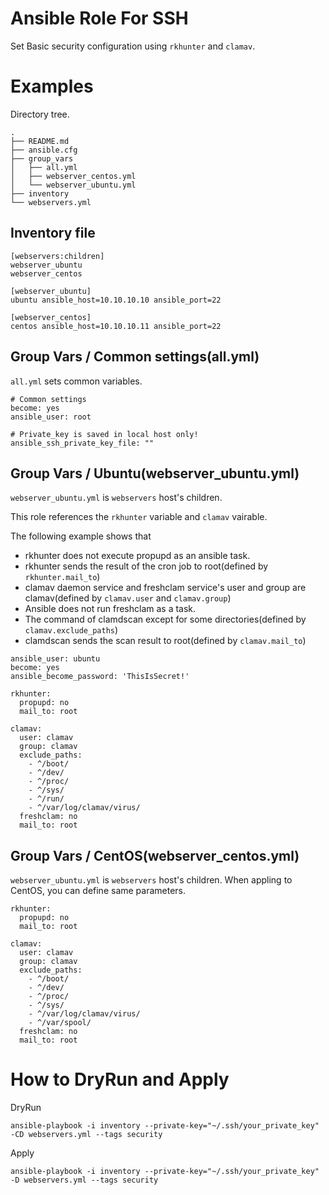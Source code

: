 # Ansible Role For SSH

Set Basic security configuration using `rkhunter` and `clamav`.

# Examples

Directory tree.

```
.
├── README.md
├── ansible.cfg
├── group_vars
│   ├── all.yml
│   ├── webserver_centos.yml
│   └── webserver_ubuntu.yml
├── inventory
└── webservers.yml
```

## Inventory file

```
[webservers:children]
webserver_ubuntu
webserver_centos

[webserver_ubuntu]
ubuntu ansible_host=10.10.10.10 ansible_port=22

[webserver_centos]
centos ansible_host=10.10.10.11 ansible_port=22
```

## Group Vars / Common settings(all.yml)

`all.yml` sets common variables.

```
# Common settings
become: yes
ansible_user: root

# Private_key is saved in local host only!
ansible_ssh_private_key_file: ""
```

## Group Vars / Ubuntu(webserver_ubuntu.yml)

`webserver_ubuntu.yml` is `webservers` host's children.

This role references the `rkhunter` variable and `clamav` vairable.

The following example shows that

* rkhunter does not execute propupd as an ansible task.
* rkhunter sends the result of the cron job to root(defined by `rkhunter.mail_to`)
* clamav daemon service and freshclam service's user and group are clamav(defined by `clamav.user` and `clamav.group`)
* Ansible does not run freshclam as a task.
* The command of clamdscan except for some directories(defined by `clamav.exclude_paths`)
* clamdscan sends the scan result to root(defined by `clamav.mail_to`)

```
ansible_user: ubuntu
become: yes
ansible_become_password: 'ThisIsSecret!'

rkhunter:
  propupd: no
  mail_to: root

clamav:
  user: clamav
  group: clamav
  exclude_paths:
    - ^/boot/
    - ^/dev/
    - ^/proc/
    - ^/sys/
    - ^/run/
    - ^/var/log/clamav/virus/
  freshclam: no
  mail_to: root
```

## Group Vars / CentOS(webserver_centos.yml)

`webserver_ubuntu.yml` is `webservers` host's children.
When appling to CentOS, you can define same parameters.

```
rkhunter:
  propupd: no
  mail_to: root

clamav:
  user: clamav
  group: clamav
  exclude_paths:
    - ^/boot/
    - ^/dev/
    - ^/proc/
    - ^/sys/
    - ^/var/log/clamav/virus/
    - ^/var/spool/
  freshclam: no
  mail_to: root
```

# How to DryRun and Apply

DryRun

```
ansible-playbook -i inventory --private-key="~/.ssh/your_private_key" -CD webservers.yml --tags security
```

Apply

```
ansible-playbook -i inventory --private-key="~/.ssh/your_private_key" -D webservers.yml --tags security
```

